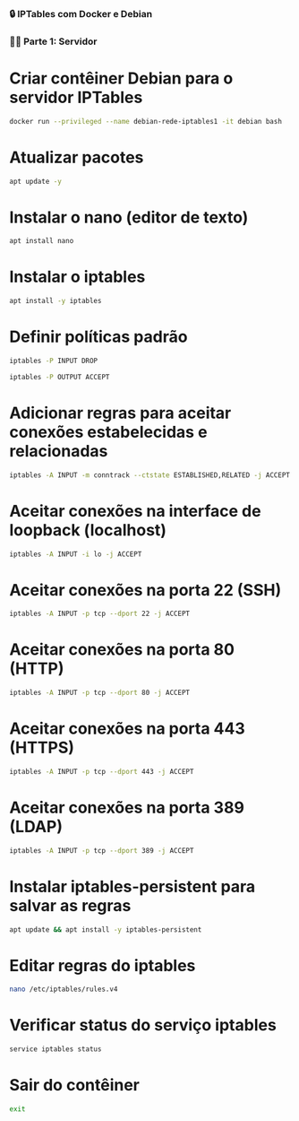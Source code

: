 ### 🔒 IPTables com Docker e Debian

### 👨‍💻 Parte 1: Servidor

# Criar contêiner Debian para o servidor IPTables
```bash
docker run --privileged --name debian-rede-iptables1 -it debian bash
```

# Atualizar pacotes
```bash
apt update -y
```

# Instalar o nano (editor de texto)
```bash
apt install nano
```

# Instalar o iptables
```bash
apt install -y iptables
```

# Definir políticas padrão
```bash
iptables -P INPUT DROP
```
```bash
iptables -P OUTPUT ACCEPT
```

# Adicionar regras para aceitar conexões estabelecidas e relacionadas
```bash
iptables -A INPUT -m conntrack --ctstate ESTABLISHED,RELATED -j ACCEPT
```

# Aceitar conexões na interface de loopback (localhost)
```bash
iptables -A INPUT -i lo -j ACCEPT
```

# Aceitar conexões na porta 22 (SSH)
```bash
iptables -A INPUT -p tcp --dport 22 -j ACCEPT
```

# Aceitar conexões na porta 80 (HTTP)
```bash
iptables -A INPUT -p tcp --dport 80 -j ACCEPT
```

# Aceitar conexões na porta 443 (HTTPS)
```bash
iptables -A INPUT -p tcp --dport 443 -j ACCEPT
```

# Aceitar conexões na porta 389 (LDAP)
```bash
iptables -A INPUT -p tcp --dport 389 -j ACCEPT
```

# Instalar iptables-persistent para salvar as regras
```bash
apt update && apt install -y iptables-persistent
```

# Editar regras do iptables
```bash
nano /etc/iptables/rules.v4
```

# Verificar status do serviço iptables
```bash
service iptables status
```

# Sair do contêiner
```bash
exit
```